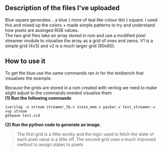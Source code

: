 ## Description of the files I've uploaded
Blue square generates... a blue ( more of teal like colour tbh ) square.  I used this and mixed up the colors + made simple patterns to try and understand how pixels are assinged RGB values.  
The two grid files take an array stored in rom and use a modified pixel streamer module to visualise the array as a grid of ones and zeros. V1 is a simple grid (4x3) and v2 is a much larger grid (80x60).
## How to use it
To get the blue use the same commands ran in for the testbench that visualises the example.

Because the grids are stored in a rom created with verilog we need to make slight adjust to the commands nneded visualise them  
**(1) Run the following commands**  

```
iverilog -o stream streamer_tb.v state_mem.v packer.v test_streamer.v    
vvp stream
gtkwave test.vcd                                                  
```    

**(2) Run the python code to generate an image.**

>The first grid is a little wonky and the logic used to fetch the state of each pixel value is a little off. The second grid uses a much improved method to assign states to pixels
